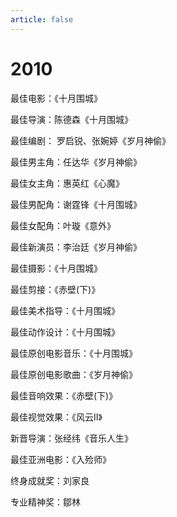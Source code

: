 ```yaml
---
article: false
---
```


# 2010

最佳电影：《十月围城》

最佳导演：陈德森《十月围城》

最佳编剧： 罗启锐、张婉婷《岁月神偷》

最佳男主角：任达华《岁月神偷》

最佳女主角：惠英红《心魔》

最佳男配角：谢霆锋《十月围城》

最佳女配角：叶璇《意外》

最佳新演员：李治廷《岁月神偷》

最佳摄影：《十月围城》

最佳剪接：《赤壁(下)》

最佳美术指导：《十月围城》

最佳动作设计：《十月围城》

最佳原创电影音乐：《十月围城》

最佳原创电影歌曲：《岁月神偷》

最佳音响效果：《赤壁(下)》

最佳视觉效果：《风云Ⅱ》

新晋导演：张经纬《音乐人生》

最佳亚洲电影：《入殓师》

终身成就奖：刘家良

专业精神奖：鄒林